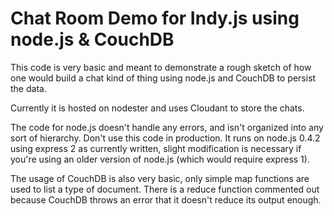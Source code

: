 Chat Room Demo for Indy.js using node.js & CouchDB
==================================================

This code is very basic and meant to demonstrate a rough sketch of how one would build a chat kind of thing
using node.js and CouchDB to persist the data.

Currently it is hosted on nodester and uses Cloudant to store the chats.

The code for node.js doesn't handle any errors, and isn't organized into any sort of hierarchy.  Don't use this code
in production.  It runs on node.js 0.4.2 using express 2 as currently written, slight modification is necessary if you're using an older
version of node.js (which would require express 1).

The usage of CouchDB is also very basic, only simple map functions are used to list a type of document.  There is a reduce function
commented out because CouchDB throws an error that it doesn't reduce its output enough.